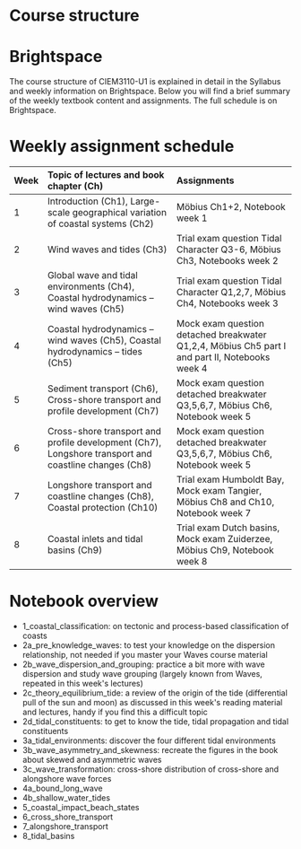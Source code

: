 Course structure
=======================

# Brightspace 

The course structure of CIEM3110-U1 is explained in detail in the Syllabus and weekly information on Brightspace. Below you will find a brief summary of the weekly textbook content and assignments. The full schedule is on Brightspace. 

# Weekly assignment schedule 

Week      | Topic of lectures and book chapter (Ch) | Assignments     |
| :---        |    :----   |          :--- |
| 1      | Introduction (Ch1), Large-scale geographical variation of coastal systems (Ch2)      | Möbius Ch1+2, Notebook week 1 |
| 2   | Wind waves and tides (Ch3)      | Trial exam question Tidal Character Q3-6, Möbius Ch3, Notebooks week 2 | 
| 3   | Global wave and tidal environments (Ch4), Coastal hydrodynamics – wind waves (Ch5)      | Trial exam question Tidal Character Q1,2,7, Möbius Ch4, Notebooks week 3    |
| 4   | Coastal hydrodynamics – wind waves (Ch5), Coastal hydrodynamics – tides (Ch5)      | Mock exam question detached breakwater Q1,2,4, Möbius Ch5 part I and part II, Notebooks week 4    |
| 5   | Sediment transport (Ch6), Cross-shore transport and profile development (Ch7)    | Mock exam question detached breakwater Q3,5,6,7, Möbius Ch6, Notebook week 5    |
| 6   | Cross-shore transport and profile development (Ch7), Longshore transport and coastline changes (Ch8) | Mock exam question detached breakwater Q3,5,6,7, Möbius Ch6, Notebook week 5    |
| 7   | Longshore transport and coastline changes (Ch8), Coastal protection (Ch10)    | Trial exam Humboldt Bay, Mock exam Tangier, Möbius Ch8 and Ch10, Notebook week 7   |
| 8   | Coastal inlets and tidal basins (Ch9)   | Trial exam Dutch basins, Mock exam Zuiderzee, Möbius Ch9, Notebook week 8  |

# Notebook overview

- 1_coastal_classification: on tectonic and process-based classification of coasts
- 2a_pre_knowledge_waves: to test your knowledge on the dispersion relationship, not needed if you master your Waves course material
- 2b_wave_dispersion_and_grouping: practice a bit more with wave dispersion and study wave grouping (largely known from Waves, repeated in this week's lectures)
- 2c_theory_equilibrium_tide: a review of the origin of the tide (differential pull of the sun and moon) as discussed in this week's reading material and lectures, handy if you find this a difficult topic
- 2d_tidal_constituents: to get to know the tide, tidal propagation and tidal constituents
- 3a_tidal_environments: discover the four different tidal environments
- 3b_wave_asymmetry_and_skewness: recreate the figures in the book about skewed and asymmetric waves
- 3c_wave_transformation: cross-shore distribution of cross-shore and alongshore wave forces
- 4a_bound_long_wave
- 4b_shallow_water_tides
- 5_coastal_impact_beach_states
- 6_cross_shore_transport
- 7_alongshore_transport
- 8_tidal_basins
 

